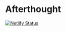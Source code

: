 # Afterthought
[![Netlify Status](https://api.netlify.com/api/v1/badges/7159dcd5-e556-4084-9664-4a4d5541fa6b/deploy-status)](https://app.netlify.com/sites/blog-muhammad-ilham/deploys)
